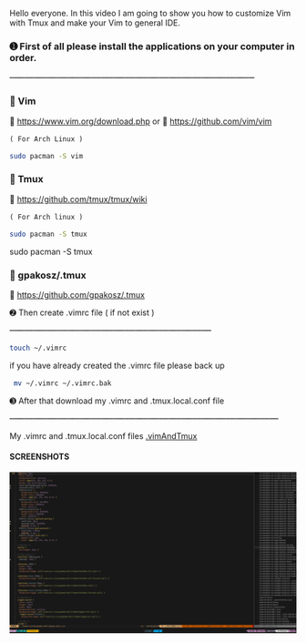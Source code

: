 Hello everyone. In this video I am going to show you how to customize Vim with Tmux and make your Vim to general IDE.

### ➊ First of all please install the applications on your computer in order. ###

┉┉┉┉┉┉┉┉┉┉┉┉┉┉┉┉┉┉┉┉┉┉┉┉┉┉┉┉┉┉┉┉┉┉┉┉┉┉┉┉┉┉┉┉┉┉┉┉┉┉┉


### 🔽 Vim ###
🔹 https://www.vim.org/download.php
     or
🔹 https://github.com/vim/vim


    ( For Arch Linux )
``` bash
sudo pacman -S vim
```
### 🔽 Tmux ###
🔹 https://github.com/tmux/tmux/wiki

    ( For Arch linux ) 
```bash
sudo pacman -S tmux

```

  sudo pacman -S tmux

### 🔽  gpakosz/.tmux ###
🔹 https://github.com/gpakosz/.tmux

➋ Then create .vimrc file ( if not exist )

┉┉┉┉┉┉┉┉┉┉┉┉┉┉┉┉┉┉┉┉┉┉┉┉┉┉┉┉┉┉┉┉┉┉┉┉┉┉┉┉┉┉


```bash
touch ~/.vimrc

```

 if you have already created the .vimrc file please back up

```bash
 mv ~/.vimrc ~/.vimrc.bak
```

➌ After that download my .vimrc and .tmux.local.conf file 

┉┉┉┉┉┉┉┉┉┉┉┉┉┉┉┉┉┉┉┉┉┉┉┉┉┉┉┉┉┉┉┉┉┉┉┉┉┉┉┉┉┉┉┉┉┉┉┉┉┉┉┉┉┉┉┉


 My .vimrc and .tmux.local.conf files
[.vimAndTmux](https://github.com/Mestane/.vimAndTmux.git)

#### SCREENSHOTS ####

<img src="https://github.com/Mestane/.vimAndTmux/blob/master/ScreenShots/css.png">

